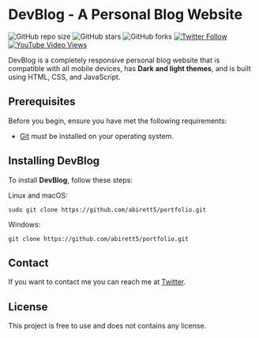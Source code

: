# DevBlog - A Personal Blog Website

<!--- These are examples. See https://shields.io for others or to customize this set of shields. You might want to include dependencies, project status and licence info here --->
![GitHub repo size](https://img.shields.io/github/repo-size/abirett5/portfolio)
![GitHub stars](https://img.shields.io/github/stars/abirett5/portfolio?style=social)
![GitHub forks](https://img.shields.io/github/forks/abirett5/portfolio?style=social)
[![Twitter Follow](https://img.shields.io/twitter/follow/ashfaquertc70?style=social)](https://twitter.com/intent/follow?screen_name=ashfaquertc70)
[![YouTube Video Views](https://img.shields.io/youtube/views/HtRTmkd5Nsg?style=social)](https://youtu.be/HtRTmkd5Nsg)

DevBlog is a completely responsive personal blog website that is compatible with all mobile devices, has **Dark and light themes**, and is built using HTML, CSS, and JavaScript.

## Prerequisites

Before you begin, ensure you have met the following requirements:
<!--- These are just example requirements. Add, duplicate or remove as required --->

* [Git](https://git-scm.com/downloads "Download Git") must be installed on your operating system.

## Installing DevBlog

To install **DevBlog**, follow these steps:

Linux and macOS:

```
sudo git clone https://github.com/abirett5/portfolio.git
```

Windows:

```
git clone https://github.com/abirett5/portfolio.git
```

## Contact

If you want to contact me you can reach me at [Twitter](https://www.twitter.com/ashfaquertc70).

## License
<!--- If you're not sure which open license to use see https://choosealicense.com/--->

This project is free to use and does not contains any license.

